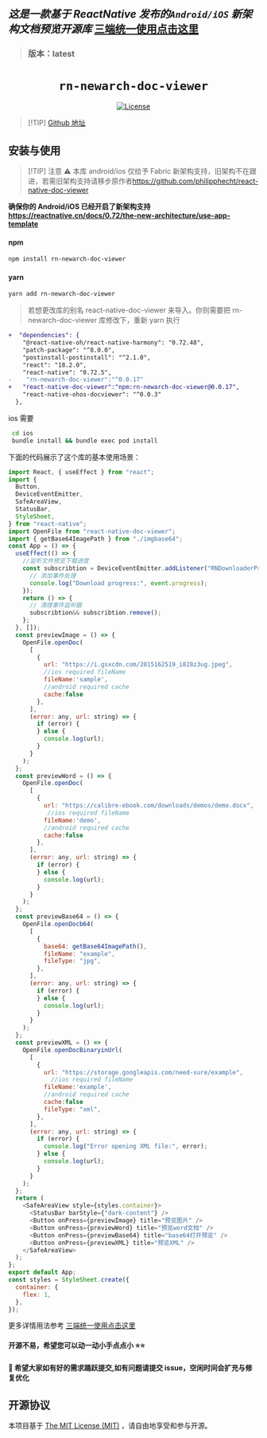 ## **_这是一款基于 ReactNative 发布的`Android/iOS` 新架构文档预览开源库_** [三端统一使用点击这里](https://github.com/yrjwcharm/react-native-ohos/tree/feature/rnoh/docviewer)

> ### 版本：latest

<p align="center">
  <h1 align="center"> <code>rn-newarch-doc-viewer</code> </h1>
</p>
<p align="center">
    <a href="https://github.com/wonday/react-native-pdf/blob/master/LICENSE">
        <img src="https://img.shields.io/badge/license-MIT-green.svg" alt="License" />
    </a>
</p>

> [!TIP] [Github 地址](https://github.com/yrjwcharm/rn-newarch-doc-viewer)

## 安装与使用

> [!TIP] 注意 ⚠️ 本库 android/ios 仅给予 Fabric 新架构支持，旧架构不在跟进，若需旧架构支持请移步原作者<https://github.com/philipphecht/react-native-doc-viewer>

**确保你的 Android/iOS 已经开启了新架构支持 <https://reactnative.cn/docs/0.72/the-new-architecture/use-app-template>**

#### **npm**

```bash
npm install rn-newarch-doc-viewer
```

#### **yarn**

```bash
yarn add rn-newarch-doc-viewer
```

> 若想更改库的别名 react-native-doc-viewer 来导入。你则需要把 rn-newarch-doc-viewer 库修改下，重新 yarn 执行

```diff
+  "dependencies": {
    "@react-native-oh/react-native-harmony": "0.72.48",
    "patch-package": "^8.0.0",
    "postinstall-postinstall": "^2.1.0",
    "react": "18.2.0",
    "react-native": "0.72.5",
-    "rn-newarch-doc-viewer":"^0.0.17"
+   "react-native-doc-viewer":"npm:rn-newarch-doc-viewer@0.0.17",
    "react-native-ohos-docviewer": "^0.0.3"
  },
```

ios 需要

```bash
 cd ios
 bundle install && bundle exec pod install
```

下面的代码展示了这个库的基本使用场景：

```js
import React, { useEffect } from "react";
import {
  Button,
  DeviceEventEmitter,
  SafeAreaView,
  StatusBar,
  StyleSheet,
} from "react-native";
import OpenFile from "react-native-doc-viewer";
import { getBase64ImagePath } from "./imgbase64";
const App = () => {
  useEffect(() => {
    //监听文件预览下载进度
    const subscribtion = DeviceEventEmitter.addListener("RNDownloaderProgress", (event) => {
      // 添加事件处理
      console.log("Download progress:", event.progress);
    });
    return () => {
      // 清理事件监听器
      subscribtion&& subscribtion.remove();
    };
  }, []);
  const previewImage = () => {
    OpenFile.openDoc(
      [
        {
          url: "https://i.gsxcdn.com/2015162519_i828z3ug.jpeg",
          //ios required fileName
          fileName:'sample',
          //android required cache
          cache:false
        },
      ],
      (error: any, url: string) => {
        if (error) {
        } else {
          console.log(url);
        }
      }
    );
  };
  const previewWord = () => {
    OpenFile.openDoc(
      [
        {
          url: "https://calibre-ebook.com/downloads/demos/demo.docx",
           //ios required fileName
          fileName:'demo',
          //android required cache
          cache:false
        },
      ],
      (error: any, url: string) => {
        if (error) {
        } else {
          console.log(url);
        }
      }
    );
  };
  const previewBase64 = () => {
    OpenFile.openDocb64(
      [
        {
          base64: getBase64ImagePath(),
          fileName: "example",
          fileType: "jpg",
        },
      ],
      (error: any, url: string) => {
        if (error) {
        } else {
          console.log(url);
        }
      }
    );
  };
  const previewXML = () => {
    OpenFile.openDocBinaryinUrl(
      [
        {
          url: "https://storage.googleapis.com/need-sure/example",
            //ios required fileName
          fileName:'example',
          //android required cache
          cache:false
          fileType: "xml",
        },
      ],
      (error: any, url: string) => {
        if (error) {
          console.log("Error opening XML file:", error);
        } else {
          console.log(url);
        }
      }
    );
  };
  return (
    <SafeAreaView style={styles.container}>
      <StatusBar barStyle={"dark-content"} />
      <Button onPress={previewImage} title="预览图片" />
      <Button onPress={previewWord} title="预览word文档" />
      <Button onPress={previewBase64} title="base64打开预览" />
      <Button onPress={previewXML} title="预览XML" />
    </SafeAreaView>
  );
};
export default App;
const styles = StyleSheet.create({
  container: {
    flex: 1,
  },
});
```

更多详情用法参考 [三端统一使用点击这里](https://github.com/yrjwcharm/react-native-ohos/tree/feature/rnoh/docviewer)

#### 开源不易，希望您可以动一动小手点点小 ⭐⭐

#### 👴 希望大家如有好的需求踊跃提交,如有问题请提交 issue，空闲时间会扩充与修复优化

## 开源协议

本项目基于 [The MIT License (MIT)](https://github.com/yrjwcharm/react-native-ohos-svgaplayer/blob/master/LICENSE) ，请自由地享受和参与开源。
